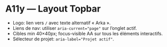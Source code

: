 # A11y — Layout Topbar

- Logo: lien vers `/` avec texte alternatif « Arka ».
- Liens de nav: utiliser `aria-current="page"` sur l’onglet actif.
- Cibles min 40×40px; focus-visible AA sur tous les éléments interactifs.
- Sélecteur de projet: `aria-label="Projet actif"`.
